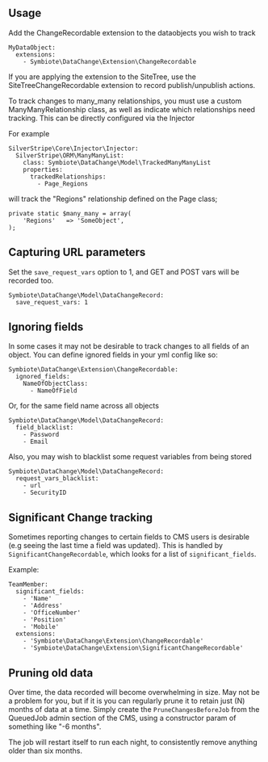 ## Usage

Add the ChangeRecordable extension to the dataobjects you wish to track

```
MyDataObject:
  extensions:
    - Symbiote\DataChange\Extension\ChangeRecordable
```

If you are applying the extension to the SiteTree, use the SiteTreeChangeRecordable
extension to record publish/unpublish actions.

To track changes to many\_many relationships, you must use a custom
ManyManyRelationship class, as well as indicate which relationships need
tracking. This can be directly configured via the Injector

For example

```
SilverStripe\Core\Injector\Injector:
  SilverStripe\ORM\ManyManyList:
    class: Symbiote\DataChange\Model\TrackedManyManyList
    properties:
      trackedRelationships:
        - Page_Regions

```

will track the "Regions" relationship defined on the Page class;

```
private static $many_many = array(
	'Regions'	=> 'SomeObject',
);

```

## Capturing URL parameters

Set the `save_request_vars` option to 1, and GET and POST vars will be recorded too.

```
Symbiote\DataChange\Model\DataChangeRecord:
  save_request_vars: 1

```


## Ignoring fields

In some cases it may not be desirable to track changes to all fields of an object. You can define ignored fields in your yml config like so:

```
Symbiote\DataChange\Extension\ChangeRecordable:
  ignored_fields:
    NameOfObjectClass:
      - NameOfField
```

Or, for the same field name across all objects

```
Symbiote\DataChange\Model\DataChangeRecord:
  field_blacklist:
    - Password
    - Email

```

Also, you may wish to blacklist some request variables from being stored

```
Symbiote\DataChange\Model\DataChangeRecord:
  request_vars_blacklist:
    - url
    - SecurityID

```

## Significant Change tracking

Sometimes reporting changes to certain fields to CMS users is desirable (e.g seeing the last time a field was updated).
This is handled by `SignificantChangeRecordable`, which looks for a list of `significant_fields`.

Example:

```
TeamMember:
  significant_fields:
    - 'Name'
    - 'Address'
    - 'OfficeNumber'
    - 'Position'
    - 'Mobile'
  extensions:
    - 'Symbiote\DataChange\Extension\ChangeRecordable'
    - 'Symbiote\DataChange\Extension\SignificantChangeRecordable'
```

## Pruning old data

Over time, the data recorded will become overwhelming in size. May not be a problem for you, but if it is
you can regularly prune it to retain just (N) months of data at a time. Simply create the `PruneChangesBeforeJob`
from the QueuedJob admin section of the CMS, using a constructor param of something like "-6 months".

The job will restart itself to run each night, to consistently remove anything older than six months.
